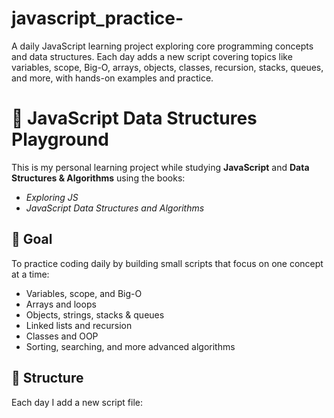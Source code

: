 # javascript_practice-
A daily JavaScript learning project exploring core programming concepts and data structures. Each day adds a new script covering topics like variables, scope, Big-O, arrays, objects, classes, recursion, stacks, queues, and more, with hands-on examples and practice.
# 📘 JavaScript Data Structures Playground

This is my personal learning project while studying **JavaScript** and **Data Structures & Algorithms** using the books:
- *Exploring JS*
- *JavaScript Data Structures and Algorithms*

## 🎯 Goal
To practice coding daily by building small scripts that focus on one concept at a time:
- Variables, scope, and Big-O
- Arrays and loops
- Objects, strings, stacks & queues
- Linked lists and recursion
- Classes and OOP
- Sorting, searching, and more advanced algorithms

## 📂 Structure
Each day I add a new script file:
